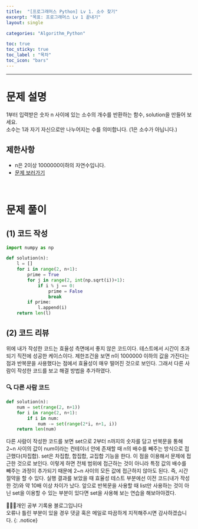```yaml
---
title:  "[프로그래머스 Python] Lv 1. 소수 찾기"
excerpt: "목표: 프로그래머스 Lv 1 끝내기"
layout: single

categories: "Algorithm_Python"

toc: true
toc_sticky: true
toc_label : "목차"
toc_icon: "bars"
---
```


***

# 문제 설명
1부터 입력받은 숫자 n 사이에 있는 소수의 개수를 반환하는 함수, solution을 만들어 보세요.<br>
소수는 1과 자기 자신으로만 나누어지는 수를 의미합니다.
(1은 소수가 아닙니다.)

## 제한사항
- n은 2이상 1000000이하의 자연수입니다.
- [문제 보러가기](https://school.programmers.co.kr/learn/courses/30/lessons/12921)

<br>

# 문제 풀이
## (1) 코드 작성
```python
import numpy as np

def solution(n):
    l = []
    for i in range(2, n+1):
        prime = True
        for j in range(2, int(np.sqrt(i))+1):
            if i % j == 0:
                prime = False
                break
        if prime:
            l.append(i)
    return len(l)
```

## (2) 코드 리뷰
위에 내가 작성한 코드는 효율성 측면에서 좋지 않은 코드이다. 테스트에서 시간이 초과되기 직전에 성공한 케이스이다. 제한조건을 보면 n이 1000000 이하의 값을 가진다는 점과 반복문을 사용했다는 점에서 효율성이 매우 떨어진 것으로 보인다. 그래서 다른 사람이 작성한 코드를 보고 해결 방법을 추가하였다.

### 🔍 다른 사람 코드
```python
def solution(n):
    num = set(range(2, n+1))
    for i in range(2, n+1):
        if i in num:
            num -= set(range(2*i, n+1, i))
    return len(num)
```

다른 사람이 작성한 코드를 보면 set으로 2부터 n까지의 숫자를 담고 반복문을 통해 2~n 사이의 값이 num이라는 컨테이너 안에 존재할 때 n의 배수를 빼주는 방식으로 접근했다(차집합). set은 차집합, 합집합, 교집합 기능을 한다. 이 점을 이용해서 문제에 접근한 것으로 보인다. 이렇게 하면 전체 범위에 접근하는 것이 아니라 특정 값의 배수를 빼주는 과정이 추가되기 때문에 2~n 사이의 모든 값에 접근하지 않아도 된다. 즉, 시간 절약을 할 수 있다. 실행 결과를 보았을 때 효율성 테스트 부분에선 이전 코드(내가 작성한 것)와 약 10배 이상 차이가 났다. 앞으로 반복문을 사용할 때 list만 사용하는 것이 아닌 set을 이용할 수 있는 부분이 있다면 set을 사용해 보는 연습을 해보아야겠다.

👩🏻‍💻개인 공부 기록용 블로그입니다
<br>오류나 틀린 부분이 있을 경우 댓글 혹은 메일로 따끔하게 지적해주시면 감사하겠습니다.
{: .notice}
